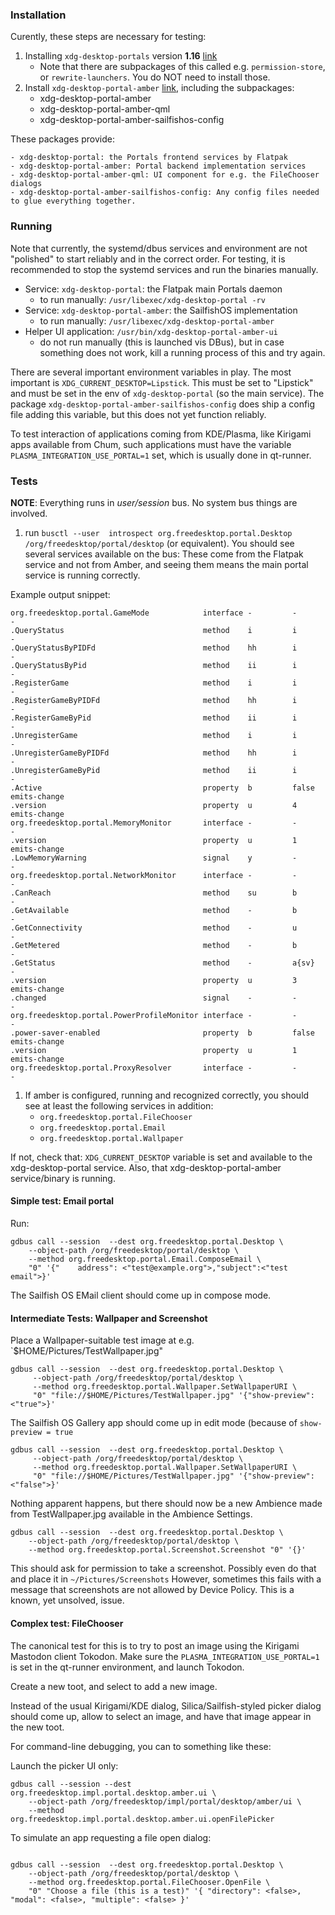 ### Installation

Curently, these steps are necessary for testing:

1. Installing `xdg-desktop-portals` version **1.16** [link](https://build.sailfishos.org/package/show/home:nephros:devel:portals/xdg-desktop-portal-116)
    - Note that there are subpackages of this called e.g. `permission-store`, or `rewrite-launchers`. You do NOT need to install those.
2. Install `xdg-desktop-portal-amber` [link](https://build.sailfishos.org/package/show/home:nephros:devel:portals/xdg-desktop-portal-amber), including the subpackages:
	- xdg-desktop-portal-amber
	- xdg-desktop-portal-amber-qml
	- xdg-desktop-portal-amber-sailfishos-config

These packages provide:

	- xdg-desktop-portal: the Portals frontend services by Flatpak
	- xdg-desktop-portal-amber: Portal backend implementation services
	- xdg-desktop-portal-amber-qml: UI component for e.g. the FileChooser dialogs
	- xdg-desktop-portal-amber-sailfishos-config: Any config files needed to glue everything together.

### Running

Note that currently, the systemd/dbus services and environment are not "polished" to start reliably and in the correct order.
For testing, it is recommended to stop the systemd services and run the binaries manually.

  - Service: `xdg-desktop-portal`: the Flatpak main Portals daemon
    - to run manually: `/usr/libexec/xdg-desktop-portal -rv`
  - Service: `xdg-desktop-portal-amber`: the SailfishOS implementation
    - to run manually: `/usr/libexec/xdg-desktop-portal-amber`
  - Helper UI application: `/usr/bin/xdg-desktop-portal-amber-ui`
    - do not run manually (this is launched vis DBus), but in case something does not work, kill a running process of this and try again.

There are several important environment variables in play. The most important
is `XDG_CURRENT_DESKTOP=Lipstick`. This must be set to "Lipstick" and must be
set in the env of `xdg-desktop-portal` (so the main service).
The package `xdg-desktop-portal-amber-sailfishos-config` does ship a config
file adding this variable, but this does not yet function reliably.

To test interaction of applications coming from KDE/Plasma, like Kirigami apps
available from Chum, such applications must have the variable
`PLASMA_INTEGRATION_USE_PORTAL=1` set, which is usually done in qt-runner.

### Tests

**NOTE**: Everything runs in *user/session* bus. No system bus things are involved.

1. run `busctl --user  introspect org.freedesktop.portal.Desktop /org/freedesktop/portal/desktop` (or equivalent).
You should see several services available on the bus: 
These come from the Flatpak service and not from Amber, and seeing them means the main portal service is running correctly.

Example output snippet:

```
org.freedesktop.portal.GameMode            interface -         -            -
.QueryStatus                               method    i         i            -
.QueryStatusByPIDFd                        method    hh        i            -
.QueryStatusByPid                          method    ii        i            -
.RegisterGame                              method    i         i            -
.RegisterGameByPIDFd                       method    hh        i            -
.RegisterGameByPid                         method    ii        i            -
.UnregisterGame                            method    i         i            -
.UnregisterGameByPIDFd                     method    hh        i            -
.UnregisterGameByPid                       method    ii        i            -
.Active                                    property  b         false        emits-change
.version                                   property  u         4            emits-change
org.freedesktop.portal.MemoryMonitor       interface -         -            -
.version                                   property  u         1            emits-change
.LowMemoryWarning                          signal    y         -            -
org.freedesktop.portal.NetworkMonitor      interface -         -            -
.CanReach                                  method    su        b            -
.GetAvailable                              method    -         b            -
.GetConnectivity                           method    -         u            -
.GetMetered                                method    -         b            -
.GetStatus                                 method    -         a{sv}        -
.version                                   property  u         3            emits-change
.changed                                   signal    -         -            -
org.freedesktop.portal.PowerProfileMonitor interface -         -            -
.power-saver-enabled                       property  b         false        emits-change
.version                                   property  u         1            emits-change
org.freedesktop.portal.ProxyResolver       interface -         -            -
```

1. If amber is configured, running and recognized correctly, you should see at least the following services in addition:
   - `org.freedesktop.portal.FileChooser`
   - `org.freedesktop.portal.Email`
   - `org.freedesktop.portal.Wallpaper`

If not, check that: `XDG_CURRENT_DESKTOP` variable is set and available to the
xdg-desktop-portal service. Also, that xdg-desktop-portal-amber service/binary
is running.


#### Simple test: Email portal
Run:
```
gdbus call --session  --dest org.freedesktop.portal.Desktop \
    --object-path /org/freedesktop/portal/desktop \
    --method org.freedesktop.portal.Email.ComposeEmail \
    "0" '{"    address": <"test@example.org">,"subject":<"test email">}'
```

The Sailfish OS EMail client should come up in compose mode.

#### Intermediate Tests: Wallpaper and Screenshot

Place a Wallpaper-suitable test image at e.g. `$HOME/Pictures/TestWallpaper.jpg"
```
gdbus call --session  --dest org.freedesktop.portal.Desktop \
     --object-path /org/freedesktop/portal/desktop \
     --method org.freedesktop.portal.Wallpaper.SetWallpaperURI \
     "0" "file://$HOME/Pictures/TestWallpaper.jpg" '{"show-preview":<"true">}'
```

The Sailfish OS Gallery app should come up in edit mode (because of `show-preview = true`

```
gdbus call --session  --dest org.freedesktop.portal.Desktop \
     --object-path /org/freedesktop/portal/desktop \
     --method org.freedesktop.portal.Wallpaper.SetWallpaperURI \
     "0" "file://$HOME/Pictures/TestWallpaper.jpg" '{"show-preview":<"false">}'
```

Nothing apparent happens, but there should now be a new Ambience made from
TestWallpaper.jpg available in the Ambience Settings.

```
gdbus call --session  --dest org.freedesktop.portal.Desktop \
    --object-path /org/freedesktop/portal/desktop \
    --method org.freedesktop.portal.Screenshot.Screenshot "0" '{}'
```

This should ask for permission to take a screenshot. Possibly even do that and place it in `~/Pictures/Screenshots`
However, sometimes this fails with a message that screenshots are not allowed by Device Policy. This is a known, yet unsolved, issue.

#### Complex test: FileChooser

The canonical test for this is to try to post an image using the Kirigami Mastodon client Tokodon.
Make sure the `PLASMA_INTEGRATION_USE_PORTAL=1` is set in the qt-runner environment, and launch Tokodon.

Create a new toot, and select to add a new image.

Instead of the usual Kirigami/KDE dialog, Silica/Sailfish-styled picker dialog
should come up, allow to select an image, and have that image appear in the new
toot.


For command-line debugging, you can to something like these:

Launch the picker UI only:
 ```
 gdbus call --session --dest org.freedesktop.impl.portal.desktop.amber.ui \
     --object-path /org/freedesktop/impl/portal/desktop/amber/ui \
	 --method org.freedesktop.impl.portal.desktop.amber.ui.openFilePicker
``` 


To simulate an app requesting a file open dialog:
```
 
gdbus call --session  --dest org.freedesktop.portal.Desktop \
    --object-path /org/freedesktop/portal/desktop \
	--method org.freedesktop.portal.FileChooser.OpenFile \
	"0" "Choose a file (this is a test)" '{ "directory": <false>, "modal": <false>, "multiple": <false> }'
```

